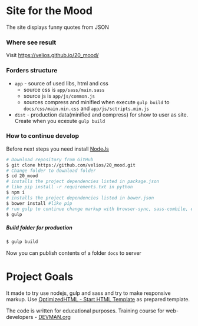 # Site for the Mood

The site displays funny quotes from JSON

### Where see result
Visit https://velios.github.io/20_mood/

### Forders structure
* `app` - source of used libs, html and css
    * source css is `app/sass/main.sass`
    * source js is `app/js/common.js`
    * sources compress and minified when execute `gulp build` to `docs/css/main.min.css` and `app/js/sctripts.min.js`
* `dist` - production data(minified and compress) for show to user as site. Create when you ecexute `gulp build`

### How to continue develop
Before next steps you need install [NodeJs](https://nodejs.org/en/)
```bash
# Download repository from GitHub
$ git clone https://github.com/velios/20_mood.git
# Change folder to download folder
$ cd 20_mood
# installs the project dependencies listed in package.json
# like pip install -r requirements.txt in python
$ npm i 
# installs the project dependencies listed in bower.json
$ bower install #like pip
# run gulp to continue change markup with browser-sync, sass-combile, etc functions
$ gulp
```
##### Build folder for production
```bash
$ gulp build
```
Now you can publish contents of a folder `docs` to server

# Project Goals

It made to try use nodejs, gulp and sass and try to make responsive markup.
Use [OptimizedHTML - Start HTML Template](https://github.com/agragregra/optimizedhtml-start-template) as prepared template. 

The code is written for educational purposes. Training course for web-developers - [DEVMAN.org](https://devman.org)
